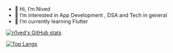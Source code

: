 - 👋 Hi, I’m Nived
- 👀 I’m interested in App Development , DSA and Tech in general
- 🌱 I’m currently learning Flutter 

[![n1ved's GitHub stats](https://github-readme-stats-olcd.vercel.app/api?username=n1ved&show_icons=true&theme=radical)](https://github.com/anuraghazra/github-readme-stats)

[![Top Langs](https://github-readme-stats-olcd.vercel.app/api/top-langs/?username=n1ved&layout=compact&exclude_repo=n1ved.github.io)](https://github.com/anuraghazra/github-readme-stats)

<!---
n1ved/n1ved is a ✨ special ✨ repository because its `README.md` (this file) appears on your GitHub profile.
You can click the Preview link to take a look at your changes.
--->
